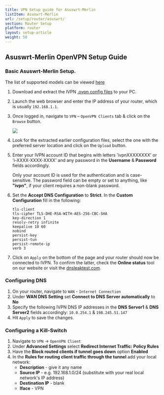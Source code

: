 ```yaml
---
title: VPN Setup guide for Asuswrt-Merlin
listItem: Asuswrt-Merlin
url: /setup/router/asuswrt/
section: Router Setup
platform: router
layout: setup-article
weight: 50
---
```

## Asuswrt-Merlin OpenVPN Setup Guide

### Basic Asuswrt-Merlin Setup.

<div markdown="1" class="notice notice--warning">
The list of supported models can be viewed <a href="https://asuswrt.lostrealm.ca/about">here</a>
</div>

1.  Download and extract the IVPN [.ovpn config files](/releases/config/ivpn-openvpn-config.zip) to your PC.

2.  Launch the web browser and enter the IP address of your router, which is usually `192.168.1.1`.

3.  Once logged in, navigate to `VPN` – `OpenVPN Clients` tab & click on the `Browse` button.

    ![](/images-static/uploads/install-openvpn-asuswrt-010.png)

4.  Look for the extracted earlier configuration files, select the one with the preferred server location and click on the `Upload` button.

5.  Enter your IVPN account ID that begins with letters 'ivpnXXXXXXXX' or 'i-XXXX-XXXX-XXXX' and any password in the **Username** & **Password** fields accordingly.

    <div markdown="1" class="notice notice--info">
    Only your account ID is used for the authentication and is case-sensitive. The password field can be empty or set to anything, like <strong>"ivpn"</strong>, if your client requires a non-blank password.
    </div>

6.  Set the **Accept DNS Configuration** to **Strict**. In the **Custom Configuration** fill in the following:

    ```
    tls-client
    tls-cipher TLS-DHE-RSA-WITH-AES-256-CBC-SHA
    key-direction 1
    resolv-retry infinite
    keepalive 10 60
    nobind
    persist-key
    persist-tun
    persist-remote-ip
    verb 3
    ```

7.  Click on `Apply` on the bottom of the page and your router should now be connected to IVPN. To confirm the latter, check the **Online status** tool on our website or visit the [dnsleaktest.com](https://dnsleaktest.com/).

### Configuring DNS

1. On your router, navigate to `WAN` - `Internet Connection`
2. Under **WAN DNS Setting** set **Connect to DNS Server automatically** to **No**
3. Specify the following IVPN DNS IP addresses in the **DNS Server1** & **DNS Server2** fields accordingly: `10.0.254.1` & `198.245.51.147`
4. Hit `Apply` to save the changes.

### Configuring a Kill-Switch

1.  Navigate to `VPN` -> `OpenVPN Client`
2.  Under **Advanced Settings** select **Redirect Internet Traffic: Policy Rules**
3.  Have the **Block routed clients if tunnel goes down** option **Enabled**
4.  In the **Rules for routing client traffic through the tunnel** add your local network:  
    * **Description** - give it any name
    * **Source IP** - e.g. 192.168.1.0/24 (substitute with your real local network's IP address)
    * **Destination IP** - blank
    * **Iface** - VPN
